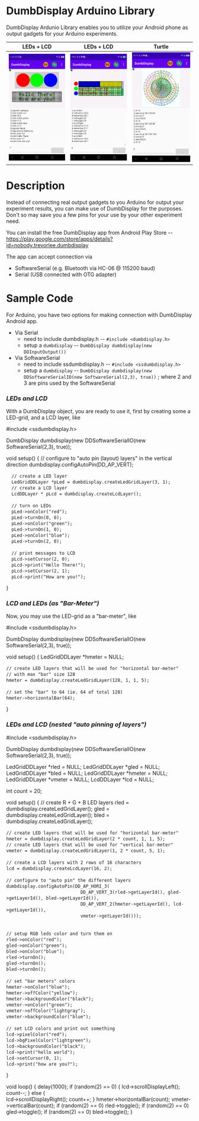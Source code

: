 # DumbDisplay Arduino Library

DumbDisplay Ardunio Library enables you to utilize your Android phone as output gadgets for your Arduino experiments.

| LEDs + LCD | LEDs + LCD | Turtle |
|------------|------------|--------|
|![](https://raw.githubusercontent.com/trevorwslee/Arduino-DumbDisplay/master/screenshots/ddledlcd.png)|![](https://raw.githubusercontent.com/trevorwslee/Arduino-DumbDisplay/master/screenshots/ddautopin.png)|![](https://raw.githubusercontent.com/trevorwslee/Arduino-DumbDisplay/master/screenshots/ddturtle.png)|


# Description

Instead of connecting real output gadgets to you Arduino for output your experiment results, you can make use of DumbDisplay for the purposes. Don't so may save you a few pins for your use by your other experiment need.


You can install the free DumbDisplay app from Android Play Store -- https://play.google.com/store/apps/details?id=nobody.trevorlee.dumbdisplay


The app can accept connection via
* SoftwareSerial (e.g. Bluetooth via HC-06 @ 115200 baud)
* Serial (USB connected with OTG adapter)


# Sample Code

For Arduino, you have two options for making connection with DumbDisplay Android app.

* Via Serial
  - need to include dumbdisplay.h -- `#include <dumbdisplay.h>`
  - setup a `dumbdisplay` -- `DumbDisplay dumbdisplay(new DDInputOutput())`
* Via SoftwareSerial
  - need to include ssdumbdisplay.h -- `#include <ssdumbdisplay.h>`
  - setup a `dumbdisplay` -- `DumbDisplay dumbdisplay(new DDSoftwareSerialIO(new SoftwareSerial(2,3), true))`
    ; where 2 and 3 are pins used by the SoftwareSerial


### *LEDs and LCD*

With a DumbDisplay object, you are ready to use it, first by creating some a LED-grid, and a LCD layer, like

  #include <ssdumbdisplay.h>

  DumbDisplay dumbdisplay(new DDSoftwareSerialIO(new SoftwareSerial(2,3), true));

  void setup() {
      // configure to "auto pin (layout) layers" in the vertical direction
      dumbdisplay.configAutoPin(DD_AP_VERT);
      
      // create a LED layer
      LedGridDDLayer *pLed = dumbdisplay.createLedGridLayer(3, 1);
      // create a LCD layer
      LcdDDLayer * pLcd = dumbdisplay.createLcdLayer();

      // turn on LEDs
      pLed->onColor("red");
      pLed->turnOn(0, 0);
      pLed->onColor("green");
      pLed->turnOn(1, 0);
      pLed->onColor("blue");
      pLed->turnOn(2, 0);

      // print messages to LCD
      pLcd->setCursor(2, 0);
      pLcd->print("Hello There!");
      pLcd->setCursor(2, 1);
      pLcd->print("How are you!");
  }



### *LCD and LEDs (as "Bar-Meter")*

Now, you may use the LED-grid as a "bar-meter", like

  #include <ssdumbdisplay.h>

  DumbDisplay dumbdisplay(new DDSoftwareSerialIO(new SoftwareSerial(2,3), true));

  void setup() {
    LedGridDDLayer *hmeter = NULL;

    // create LED layers that will be used for "horizontal bar-meter"
    // with max "bar" size 128
    hmeter = dumbdisplay.createLedGridLayer(128, 1, 1, 5);

    // set the "bar" to 64 (ie. 64 of total 128)
    hmeter->horizontalBar(64);
  }


### *LEDs and LCD (nested "auto pinning of layers")*

  #include <ssdumbdisplay.h>

  DumbDisplay dumbdisplay(new DDSoftwareSerialIO(new SoftwareSerial(2,3), true));

  LedGridDDLayer *rled = NULL;
  LedGridDDLayer *gled = NULL;
  LedGridDDLayer *bled = NULL;
  LedGridDDLayer *hmeter = NULL;
  LedGridDDLayer *vmeter = NULL;
  LcdDDLayer *lcd = NULL;

  int count = 20;

  void setup() {
    // create R + G + B LED layers
    rled = dumbdisplay.createLedGridLayer();
    gled = dumbdisplay.createLedGridLayer();
    bled = dumbdisplay.createLedGridLayer();

    // create LED layers that will be used for "horizontal bar-meter"
    hmeter = dumbdisplay.createLedGridLayer(2 * count, 1, 1, 5);
    // create LED layers that will be used for "vertical bar-meter"
    vmeter = dumbdisplay.createLedGridLayer(1, 2 * count, 5, 1);
  
    // create a LCD layers with 2 rows of 16 characters
    lcd = dumbdisplay.createLcdLayer(16, 2);

    // configure to "auto pin" the different layers 
    dumbdisplay.configAutoPin(DD_AP_HORI_3(
                                DD_AP_VERT_3(rled->getLayerId(), gled->getLayerId(), bled->getLayerId()),
                                DD_AP_VERT_2(hmeter->getLayerId(), lcd->getLayerId()),
                                vmeter->getLayerId()));

    
    // setup RGB leds color and turn them on
    rled->onColor("red");
    gled->onColor("green");
    bled->onColor("blue");
    rled->turnOn();
    gled->turnOn();
    bled->turnOn();

    // set "bar meters" colors
    hmeter->onColor("blue");
    hmeter->offColor("yellow");
    hmeter->backgroundColor("black");
    vmeter->onColor("green");
    vmeter->offColor("lightgray");
    vmeter->backgroundColor("blue");

    // set LCD colors and print out something
    lcd->pixelColor("red");
    lcd->bgPixelColor("lightgreen");
    lcd->backgroundColor("black");
    lcd->print("hello world");  
    lcd->setCursor(0, 1);
    lcd->print("how are you?");
  }

  void loop() {
    delay(1000);
    if (random(2) == 0) {
      lcd->scrollDisplayLeft();
      count--;
    } else {  
      lcd->scrollDisplayRight();
      count++;
    }
    hmeter->horizontalBar(count);
    vmeter->verticalBar(count);
    if (random(2) == 0)
      rled->toggle();
    if (random(2) == 0)
      gled->toggle();
    if (random(2) == 0)
      bled->toggle();
  }



